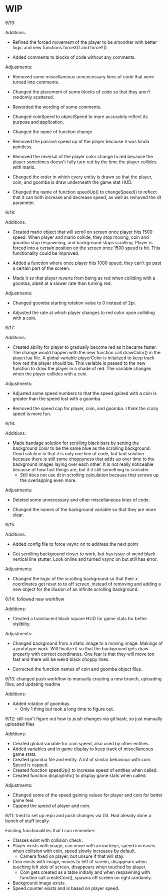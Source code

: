 # WIP

6/19:

Additions:

- Refined the forced movement of the player to be smoother with better logic and new functions
  forceX() and forceY().

- Added comments to blocks of code without any comments.

Adjustments:

- Removed some miscellaneous unncecessary lines of code that were turned into comments.

- Changed the placement of some blocks of code so that they aren't randomly scattered.

- Reworded the wording of some comments.

- Changed coinSpeed to objectSpeed to more accurately reflect its purpose and application.

- Changed the name of function change

- Removed the passive speed up of the player because it was kinda pointless.

- Removed the reversal of the player color change to red because the player sometimes doesn't
  fully turn red by the time the player collides with mario.
 
- Changed the order in which every entity is drawn so that the player, coin, and goomba is draw
  underneath the game stat HUD.
  
- Changed the name of function speedUp() to changeSpeed() to reflect that it can both increase and
  decrease speed, as well as removed the dt parameter.

6/18:

Additions:

- Created mario object that will scroll on screen once player hits 1500 speed. When player and mario collide,
  they stop moving, coin and goomba stop respawning, and background stops scrolling. Player is forced into a
  certain position on the screen once 1500 speed is hit. This functionality could be improved.

- Added a function where once player hits 1000 speed, they can't go past a certain part of the screen.

- Made it so that player reverts from being as red when colliding with a goomba, albeit at a slower rate than
  turning red.
  
Adjustments:

- Changed goomba starting rotation value to 0 instead of 2pi.

- Adjusted the rate at which player changes to red color upon colliding with a coin.

6/17:

Additions:

- Created ability for player to gradually become red as it became faster. The change would happen with the 
  new function call drawColor() in the player.lua file. A global variable playerColor is initalized to keep
  track how red the player should be. This variable is passed to the new function to draw the player in a shade
  of red. The variable changes when the player collides with a coin.
  
Adjustments:

- Adjusted some speed numbers to that the speed gained with a coin is greater than the speed lost with a goomba.

- Removed the speed cap for player, coin, and goomba. I think the crazy speed is more fun.

6/16:

Additions:

- Made bandage solution for scrolling black bars by setting the background color to be the same blue as the
  scrolling background. Good solution in that it is only one line of code, but bad solution because there
  is still some choppyness that adds up over time to the background images laying over each other. It is not
  really noticeable because of how fast things are, but it it still something to consider.
  - Still does not use dt in scrolling calculation because that screws up the overlapping even more.
  
Adjustments:

- Deleted some unnecessary and other miscellaneous lines of code.

- Changed the names of the background variable so that they are more clear.

6/15:

Additions:

- Added config file to force vsync on to address the next point

- Got scrolling background closer to work, but has issue of weird black vertical line stutter.
  Look online and turned vsync on but still has error.

Adjustments:

- Changed the logic of the scrolling background so that their x coordinates get reset to to off screen,
  instead of removing and adding a new object for the illusion of an infinite scrolling background.

6/14: followed new workflow

Additions:

- Created a translucent black square HUD for game stats for better visilbiity.

Adjustments:

- Changed background from a static image to a moving image. Makings of a prototype work. Will finalize it
  so that the background gets draw properly with correct coordinates. One fear is that they will move too
  fast and there will be weird black choppy lines.
  
- Corrected the function names of coin and goomba object files.

6/13: changed push workflow to manually creating a new branch, uploading files, and updating readme

Additions:

- Added rotation of goombas.
  - Only 1 thing but took a long time to figure out.

6/12: still can't figure out how to push changes via git bash, so just manually uploaded files

Additions:

- Created global variable for coin speed, also used by other entities.
- Added variables and in game display to keep track of miscellaneous game stats.
- Created goomba file and entity. A lot of similar behaviour with coin. Speed is capped.
- Created function speedUp() to increase speed of entities when called.
- Created function displayInfo() to display game stats when called.

Adjustments:
- Changed some of the speed gaining values for player and coin for better game feel.
- Capped the speed of player and coin.

6/11: tried to set up repo and push changes via Git. Had already done a bunch of stuff locally.

Existing functionalities that I can remember:
  
- Classes exist with collision check.
- Player exists with image, can move with arrow keys, speed increases when collision with coin, speed slowly increases by default.
  -  Camera fixed on player, but unsure if that will stay.
- Coin exists with image, moves to left of screen, disappears when touching left side of screen, disappears when touched by player.
  - Coin gets created as a table initially and when respawning with function call createCoin(), spawns off screen on right randomly.
- Background image exists.
- Speed counter exists and is based on player speed.
